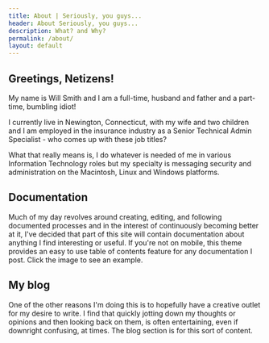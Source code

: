 ```yaml
---
title: About | Seriously, you guys...
header: About Seriously, you guys...
description: What? and Why?
permalink: /about/
layout: default
---
```


## Greetings, Netizens!

My name is Will Smith and I am a full-time, husband and father and a part-time, bumbling idiot!

I currently live in Newington, Connecticut, with my wife and two children and I am employed in the insurance industry as a Senior Technical Admin Specialist - who comes up with these job titles?

What that really means is, I do whatever is needed of me in various Information Technology roles but my specialty is messaging security and administration on the Macintosh, Linux and Windows platforms.

## Documentation
Much of my day revolves around creating, editing, and following documented processes and in the interest of continuously becoming better at it, I've decided that part of this site will contain documentation about anything I find interesting or useful. If you're not on mobile, this theme provides an easy to use table of contents feature for any documentation I post. Click the image to see an example.

## My blog

One of the other reasons I'm doing this is to hopefully have a
creative outlet for my desire to write. I find that quickly jotting down my thoughts or opinions
and then looking back on them, is often entertaining, even if downright confusing, at times. The
blog section is for this sort of content.
